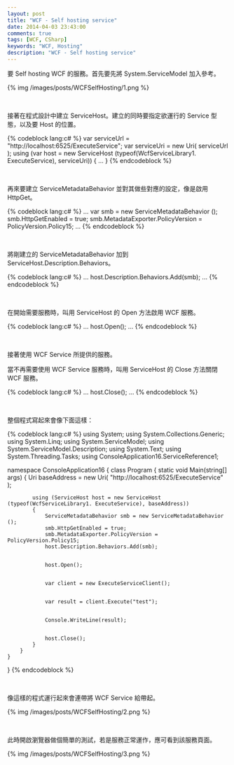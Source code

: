 ```yaml
---
layout: post
title: "WCF - Self hosting service"
date: 2014-04-03 23:43:00
comments: true
tags: [WCF, CSharp]
keywords: "WCF, Hosting"
description: "WCF - Self hosting service"
---
```


要 Self hosting WCF 的服務。首先要先將 System.ServiceModel 加入參考。  

<!-- More -->

{% img /images/posts/WCFSelfHosting/1.png %}

<br/>

接著在程式設計中建立 ServiceHost。建立的同時要指定欲運行的 Service 型態，以及要 Host 的位置。 

{% codeblock lang:c# %}
    var serviceUrl = "http://localhost:6525/ExecuteService";
    var serviceUri = new Uri( serviceUrl );
    using (var host = new ServiceHost (typeof(WcfServiceLibrary1. ExecuteService), serviceUri))
    {
        ...
    }
{% endcodeblock %}

<br/>

再來要建立 ServiceMetadataBehavior 並對其做些對應的設定，像是啟用 HttpGet。 

{% codeblock lang:c# %}
    ...
    var smb = new ServiceMetadataBehavior ();
    smb.HttpGetEnabled = true;
    smb.MetadataExporter.PolicyVersion = PolicyVersion.Policy15;
    ...
{% endcodeblock %}

<br/>

將剛建立的 ServiceMetadataBehavior 加到 ServiceHost.Description.Behaviors。

{% codeblock lang:c# %}
    ...
    host.Description.Behaviors.Add(smb);
    ...
{% endcodeblock %}

<br/>

在開始需要服務時，叫用 ServiceHost 的 Open 方法啟用 WCF 服務。  

{% codeblock lang:c# %}
    ...
    host.Open();
    ...
{% endcodeblock %}

<br/>

接著使用 WCF Service 所提供的服務。 

當不再需要使用 WCF Service 服務時，叫用 ServiceHost 的 Close 方法關閉 WCF 服務。  

{% codeblock lang:c# %}
    ...
    host.Close();
    ...
{% endcodeblock %}

<br/>

整個程式寫起來會像下面這樣： 

{% codeblock lang:c# %}
using System;
using System.Collections.Generic;
using System.Linq;
using System.ServiceModel;
using System.ServiceModel.Description;
using System.Text;
using System.Threading.Tasks;
using ConsoleApplication16.ServiceReference1;


namespace ConsoleApplication16
{
    class Program
    {
        static void Main(string[] args)
        {
            Uri baseAddress = new Uri( "http://localhost:6525/ExecuteService" );


            using (ServiceHost host = new ServiceHost (typeof(WcfServiceLibrary1. ExecuteService), baseAddress))
            {
                ServiceMetadataBehavior smb = new ServiceMetadataBehavior ();
                smb.HttpGetEnabled = true;
                smb.MetadataExporter.PolicyVersion = PolicyVersion.Policy15;
                host.Description.Behaviors.Add(smb);


                host.Open();


                var client = new ExecuteServiceClient();


                var result = client.Execute("test");


                Console.WriteLine(result);


                host.Close();
            }
        }
    }
}
{% endcodeblock %}

<br/>

像這樣的程式運行起來會連帶將 WCF Service 給帶起。

{% img /images/posts/WCFSelfHosting/2.png %}

<br/>

此時開啟瀏覽器做個簡單的測試，若是服務正常運作，應可看到該服務頁面。

{% img /images/posts/WCFSelfHosting/3.png %}
